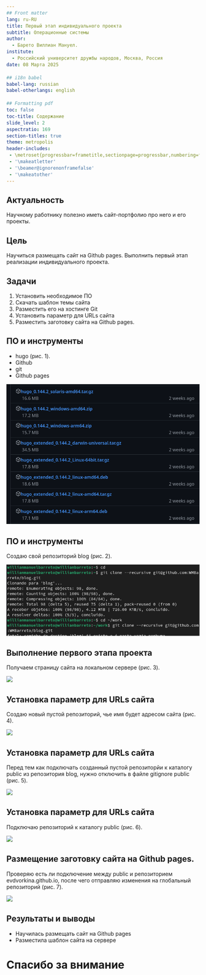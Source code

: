 ```yaml
---
## Front matter
lang: ru-RU
title: Первый этап индивидуального проекта
subtitle: Операционные системы
author:
  - Барето Виллиан Мануел.
institute:
  - Российский университет дружбы народов, Москва, Россия
date: 08 Марта 2025

## i18n babel
babel-lang: russian
babel-otherlangs: english

## Formatting pdf
toc: false
toc-title: Содержание
slide_level: 2
aspectratio: 169
section-titles: true
theme: metropolis
header-includes:
 - \metroset{progressbar=frametitle,sectionpage=progressbar,numbering=fraction}
 - '\makeatletter'
 - '\beamer@ignorenonframefalse'
 - '\makeatother'
---
```


## Актуальность

Научному работнику полезно иметь сайт-портфолио про него и его проекты.

## Цель

Научиться размещать сайт на Github pages. Выполнить первый этап реализации индивидуального проекта.

## Задачи

1. Установить необходимое ПО
2. Скачать шаблон темы сайта
3. Разместить его на хостинге Git
4. Установить параметр для URLs сайта
5. Разместить заготовку сайта на Github pages.


## ПО и инструменты

- hugo (рис. 1).
- Github
- git
- Github pages

![](image/1.png)

## ПО и инструменты

Создаю свой репозиторий blog (рис. 2).

![](image/5.png)
## Выполнение первого этапа проекта

Получаем страницу сайта на локальном сервере (рис. 3).

![](image/12.png)

## Установка параметр для URLs сайта

Создаю новый пустой репозиторий, чье имя будет адресом сайта (рис. 4).

![](image/13.png)

## Установка параметр для URLs сайта

Перед тем как подключать созданный пустой репозиторйи к каталогу public из репозитория blog, нужно отключить в файле gitignore publiс (рис. 5).

![](image/19.png)

## Установка параметр для URLs сайта

Подключаю репозиторий к каталогу public (рис. 6).

![](image/20.png)

## Размещение заготовку сайта на Github pages.

Проверяю есть ли подключение между public и репозиторием evdvorkina.github.io, после чего отправляю изменения на глобальный репозиторий (рис. 7).

![](image/22.png)


## Результаты и выводы

- Научилась размещать сайт на Github pages
- Разместила шаблон сайта на сервере

# Спасибо за внимание

